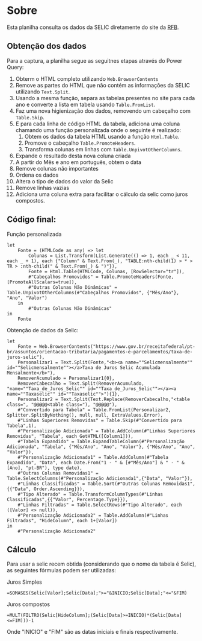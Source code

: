 # Sobre
Esta planilha consulta os dados da SELIC diretamente do site da [RFB](https://www.gov.br/receitafederal/pt-br/assuntos/orientacao-tributaria/pagamentos-e-parcelamentos/taxa-de-juros-selic).

## Obtenção dos dados

Para a captura, a planilha segue as seguitnes etapas através do Power Query:

1. Obterm o HTML completo utilizando `Web.BrowserContents`
1. Remove as partes do HTML que não contém as informações da SELIC utilizando `Text.Split`.
1. Usando a mesma função, separa as tabelas presentes no site para cada ano e converte a lista em tabela usando `Table.FromList`.
1. Faz uma nova higienização dos dados, removendo um cabeçalho com `Table.Skip`.
1. E para cada linha de código HTML da tabela, adiciona uma coluna chamando uma função personalizada onde o seguinte é realizado:
   1. Obtem os dados da tabela HTML usando a função `Html.Table`.
   1. Promove o cabeçalho `Table.PromoteHeaders`.
   1. Transforma colunas em linhas com `Table.UnpivotOtherColumns`.
1. Expande o resultado desta nova coluna criada
1. A partir do Mês e ano em português, obtem o data
1. Remove colunas não importantes
1. Ordena os dados
1. Altera o tipo de dados do valor da Selic
1. Remove linhas vazias
1. Adiciona uma coluna extra para facilitar o cálculo da selic como juros compostos.

## Código final:

Função personalizada
```
let
    Fonte = (HTMLCode as any) => let
        Colunas = List.Transform(List.Generate(() => 1, each _ < 11, each _ + 1), each {"Column" & Text.From(_), "TABLE:nth-child(1) > * > TR > :nth-child(" & Text.From(_) & ")"}),
        Fonte = Html.Table(HTMLCode, Colunas, [RowSelector="tr"]),
        #"Cabeçalhos Promovidos" = Table.PromoteHeaders(Fonte, [PromoteAllScalars=true]),
        #"Outras Colunas Não Dinâmicas" = Table.UnpivotOtherColumns(#"Cabeçalhos Promovidos", {"Mês/Ano"}, "Ano", "Valor")
    in
        #"Outras Colunas Não Dinâmicas"
in
    Fonte
```
Obtenção de dados da Selic:
```
let
    Fonte = Web.BrowserContents("https://www.gov.br/receitafederal/pt-br/assuntos/orientacao-tributaria/pagamentos-e-parcelamentos/taxa-de-juros-selic"),
    Personalizar1 = Text.Split(Fonte,"<b><a name=""Selicmensalmente"" id=""Selicmensalmente""></a>Taxa de Juros Selic Acumulada Mensalmente</b>"),
    RemoverAcumulado = Personalizar1{0},
    RemoverCabecalho = Text.Split(RemoverAcumulado, "name=""Taxa_de_Juros_Selic"" id=""Taxa_de_Juros_Selic""></a><a name=""Taxaselic"" id=""Taxaselic"">"){1},
    Personalizar2 = Text.Split(Text.Replace(RemoverCabecalho,"<table class=", "@@@@@<table class="), "@@@@@"),
    #"Convertido para Tabela" = Table.FromList(Personalizar2, Splitter.SplitByNothing(), null, null, ExtraValues.Error),
    #"Linhas Superiores Removidas" = Table.Skip(#"Convertido para Tabela",1),
    #"Personalização Adicionada" = Table.AddColumn(#"Linhas Superiores Removidas", "Tabela", each GetHTML([Column1])),
    #"Tabela Expandido" = Table.ExpandTableColumn(#"Personalização Adicionada", "Tabela", {"Mês/Ano", "Ano", "Valor"}, {"Mês/Ano", "Ano", "Valor"}),
    #"Personalização Adicionada1" = Table.AddColumn(#"Tabela Expandido", "Data", each Date.From("1 - " & [#"Mês/Ano"] & " - " & [Ano], "pt-BR"), type date),
    #"Outras Colunas Removidas1" = Table.SelectColumns(#"Personalização Adicionada1",{"Data", "Valor"}),
    #"Linhas Classificadas" = Table.Sort(#"Outras Colunas Removidas1",{{"Data", Order.Ascending}}),
    #"Tipo Alterado" = Table.TransformColumnTypes(#"Linhas Classificadas",{{"Valor", Percentage.Type}}),
    #"Linhas Filtradas" = Table.SelectRows(#"Tipo Alterado", each ([Valor] <> null)),
    #"Personalização Adicionada2" = Table.AddColumn(#"Linhas Filtradas", "HideColumn", each 1+[Valor])
in
    #"Personalização Adicionada2"
```


## Cálculo

Para usar a selic recem obtida (considerando que o nome da tabela é Selic), as seguintes fórmulas podem ser utilizadas:

Juros Simples
```
=SOMASES(Selic[Valor];Selic[Data];">="&INICIO;Selic[Data];"<="&FIM)
```
Juros compostos
```
=MULT(FILTRO(Selic[HideColumn];(Selic[Data]>=INICIO)*(Selic[Data]<=FIM)))-1
```

Onde "INICIO" e "FIM" são as datas iniciais e finais respectivamente.